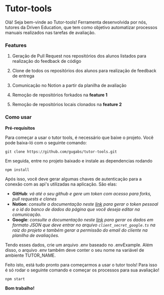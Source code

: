 # **Tutor-tools**

Olá! Seja bem-vinde ao Tutor-tools! Ferramenta desenvolvida por nós, tutores da Driven Education, que tem como objetivo automatizar processos manuais realizados nas tarefas de avaliação.


### **Features**

1. Geração de Pull Request nos repositórios dos alunos listados para realização do feedback de código

2. Clone de todos os repositórios dos alunos para realização de feedback de entrega

3. Comunicação no Notion a partir da planilha de avaliação

4. Remoção de repositórios forkados na **feature 1**

5. Remoção de repositórios locais clonados na **feature 2**


### **Como usar**

**Pré-requisitos**

Para começar a usar o tutor tools, é necessário que baixe o projeto. Você pode baixa-ló com o seguinte comando:
```
git clone https://github.com/gugabs/tutor-tools.git
```
Em seguida, entre no projeto baixado e instale as dependencias rodando
```
npm install
```

Após isso, você deve gerar algumas chaves de autenticação para a conexão com as api's utilizadas na aplicação. São elas:
- **GitHub**: *vá até o seu github e gere um token com acesso para forks, pull requests e clones*
- **Notion**: *consulte a documentação neste [link](https://developers.notion.com/docs/getting-started) para gerar o token pessoal e o id do banco de dados da página que você deseja editar na comunicação.*
- **Google**: *consulte a documentação neste [link](https://developers.google.com/sheets/api) para gerar os dados em formato JSON que deve entrar no arquivo ``client_secret_google.ts`` na raiz do projeto e também gerar a permissão do email do cliente na planilha de avaliações.*

Tendo esses dados, crie um arquivo .env baseado no .envExample. Além disso, o arquivo .env também deve conter o seu nome na variável de ambiente TUTOR_NAME.

Feito isto, está tudo pronto para começarmos a usar o tutor tools!
Para isso é só rodar o seguinte comando e começar os processos para sua avaliação!

```
npm start
```

__Bom trabalho!__


